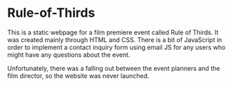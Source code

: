 # Rule-of-Thirds

This is a static webpage for a film premiere event called Rule of Thirds. It was created mainly through HTML and CSS. There is a bit of JavaScript in order to implement a contact inquiry form using email JS for any users who might have any questions about the event.

Unfortunately, there was a falling out between the event planners and the film director, so the website was never launched.
